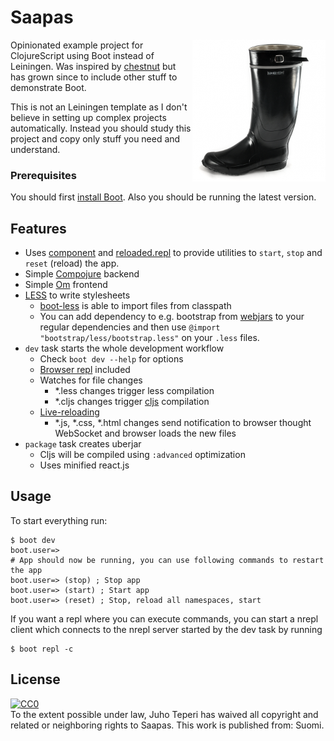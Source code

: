 # Saapas

<img src="saapas.png" align="right">

Opinionated example project for ClojureScript using Boot instead of Leiningen.
Was inspired by [chestnut] but has grown since to include other stuff to
demonstrate Boot.

This is not an Leiningen template as I don't believe in setting up complex
projects automatically. Instead you should study this project and copy
only stuff you need and understand.

### Prerequisites

You should first [install Boot][install]. Also you should be running the
latest version.

## Features

- Uses [component] and [reloaded.repl] to provide utilities to `start`,
  `stop` and `reset` (reload) the app.
- Simple [Compojure][compojure] backend
- Simple [Om][om] frontend
- [LESS][less] to write stylesheets
  - [boot-less] is able to import files from classpath
  - You can add dependency to e.g. bootstrap from [webjars][webjars] to
    your regular dependencies and then use `@import "bootstrap/less/bootstrap.less"`
    on your `.less` files.
- `dev` task starts the whole development workflow
  - Check `boot dev --help` for options
  - [Browser repl][boot-cljs-repl] included
  - Watches for file changes
    - \*.less changes trigger less compilation
    - \*.cljs changes trigger [cljs][boot-cljs] compilation
  - [Live-reloading][boot-reload]
    - \*.js, \*.css, \*.html changes send notification to browser thought WebSocket and browser loads the new files
- `package` task creates uberjar
  - Cljs will be compiled using `:advanced` optimization
  - Uses minified react.js

## Usage

To start everything run:
```
$ boot dev
boot.user=>
# App should now be running, you can use following commands to restart the app
boot.user=> (stop) ; Stop app
boot.user=> (start) ; Start app
boot.user=> (reset) ; Stop, reload all namespaces, start
```

If you want a repl where you can execute commands, you can start a nrepl
client which connects to the nrepl server started by the dev task by running
```
$ boot repl -c
```

## License

<p xmlns:dct="http://purl.org/dc/terms/" xmlns:vcard="http://www.w3.org/2001/vcard-rdf/3.0#">
  <a rel="license"
     href="http://creativecommons.org/publicdomain/zero/1.0/">
    <img src="http://i.creativecommons.org/p/zero/1.0/88x31.png" style="border-style: none;" alt="CC0" />
  </a>
  <br />
  To the extent possible under law,
  <span resource="[_:publisher]" rel="dct:publisher">
    <span property="dct:title">Juho Teperi</span></span>
  has waived all copyright and related or neighboring rights to
  <span property="dct:title">Saapas</span>.
This work is published from:
<span property="vcard:Country" datatype="dct:ISO3166"
      content="FI" about="[_:publisher]">
  Suomi</span>.
</p>

[chestnut]: https://github.com/plexus/chestnut
[install]: https://github.com/boot-clj/boot#install
[component]: https://github.com/stuartsierra/component
[reloaded.repl]: https://github.com/weavejester/reloaded.repl
[compojure]: https://github.com/weavejester/compojure
[om]: https://github.com/swannodette/om
[LESS]:http://lesscss.org/
[boot-less]: https://github.com/Deraen/boot-less
[webjars]: http://www.webjars.org
[boot-cljs]: https://github.com/adzerk/boot-cljs
[boot-cljs-repl]: https://github.com/adzerk/boot-cljs-repl
[boot-reload]: https://github.com/adzerk/boot-reload
